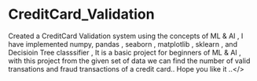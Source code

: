 # CreditCard_Validation

Created a CreditCard Validation system using the concepts of ML & AI ,  I have implemented numpy, pandas , seaborn , matplotlib , sklearn , and Decisioin Tree classsifier , It is  a basic project for beginners of ML & AI , with this project from the given set of data we can find the number of valid transations and fraud transactions of a credit card.. Hope you like it ..</>
